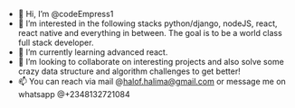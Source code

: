 - 👋 Hi, I’m @codeEmpress1
- 👀 I’m interested in the following stacks python/django, nodeJS, react, react native and everything in between. The goal is to be a world class full stack developer.
- 🌱 I’m currently learning advanced react.
- 💞️ I’m looking to collaborate on interesting projects and also solve some crazy data structure and algorithm challenges to get better!
- 📫 You can reach via mail @halof.halima@gmail.com or message me on whatsapp @+2348132721084

<!---
codeEmpress1/codeEmpress1 is a ✨ special ✨ repository because its `README.md` (this file) appears on your GitHub profile.
You can click the Preview link to take a look at your changes.
--->
